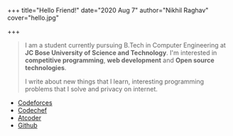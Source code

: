 +++
title="Hello Friend!"
date="2020 Aug 7"
author="Nikhil Raghav"
cover="hello.jpg"

+++
>I am a student currently pursuing B.Tech in Computer Engineering at __JC Bose University of Science and Technology__. I'm interested in
__competitive programming__, __web development__ and __Open source technologies__. 
>
>I write about new things that I learn, interesting programming problems that I solve and privacy on internet.


- [Codeforces](https://codeforces.com/profile/nikhil1_raghav)
- [Codechef](https://www.codechef.com/users/nikhil1_raghav)
- [Atcoder](https://atcoder.jp/users/nikhil1_raghav)
- [Github](https://github.com/nikhil1raghav)
